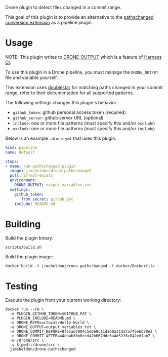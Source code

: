 Drone plugin to detect files changed in a commit range.

This goal of this plugin is to provide an alternative to the [pathschanged conversion extension](https://github.com/meltwater/drone-convert-pathschanged) as a pipeline plugin.

# Usage

NOTE: This plugin writes to [DRONE_OUTPUT](https://developer.harness.io/docs/continuous-integration/troubleshoot-ci/ci-env-var/#drone_output) which is a feature of [Harness CI](https://www.harness.io/products/continuous-integration).

To use this plugin in a Drone pipeline, you must manage the `DRONE_OUTPUT` file and variable yourself. 

This extension uses [doublestar](https://github.com/bmatcuk/doublestar) for matching paths changed in your commit range, refer to their documentation for all supported patterns.

The following settings changes this plugin's behavior.

* `github_token`: github personal access token (required)
* `github_server`: github server URL (optional)
* `include`: one or more file patterns (must specify this and/or `exclude`)
* `exclude`: one or more file patterns (must specify this and/or `include`)

Below is an example `.drone.yml` that uses this plugin.

```yaml
kind: pipeline
name: default

steps:
- name: run pathschanged plugin
  image: jimsheldon/drone-pathschanged
  pull: if-not-exists
  environment:
    DRONE_OUTPUT: output_variables.txt
  settings:
    github_token:
       from_secret: github_pat
    include: README.md
```

# Building

Build the plugin binary:

```text
scripts/build.sh
```

Build the plugin image:

```text
docker build -t jimsheldon/drone-pathschanged -f docker/Dockerfile .
```

# Testing

Execute the plugin from your current working directory:

```text
docker run --rm \
  -e PLUGIN_GITHUB_TOKEN=$GITHUB_PAT \
  -e PLUGIN_INCLUDE=README.md \
  -e DRONE_REPO=octocat/Hello-World \
  -e DRONE_OUTPUT=output_variables.txt \
  -e DRONE_COMMIT_BEFORE=8f51ad7884c5eb69c11d260a31da7a745e6b78e2 \
  -e DRONE_COMMIT_AFTER=44eb4b38b6ccd42b667ddc6a4d5226c842e8fab7 \
  -w /drone/src \
  -v $(pwd):/drone/src \
  jimsheldon/drone-pathschanged
```
